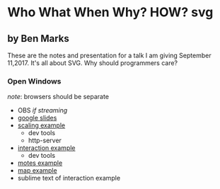 # Who What When Why? HOW? svg
## by Ben Marks

These are the notes and presentation for a talk I am giving September 11,2017.
It's all about SVG.
Why should programmers care?

### Open Windows
_note_: browsers should be separate

- OBS _if streaming_
- [google slides](https://docs.google.com/presentation/d/1EZiA79QSO9p7gJPqDpdq0A9cAomg-9VvU22pgM8LFCo/edit#slide=id.p4)
- [scaling example](http://localhost:8080/)
    - dev tools
    - http-server
- [interaction example](file:///C:/Users/marce/workspace/SVG-Talk/assets/Trajans-Column-animated.svg)
    - dev tools
- [motes example](https://developer.mozilla.org/samples/svg/swarm-of-motes.xhtml)
- [map example](https://codepen.io/sdras/full/dXoLEJ/)
- sublime text of interaction example


